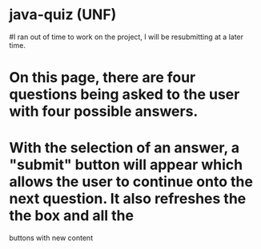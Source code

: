 # java-quiz (UNF)

#I ran out of time to work on the project, I will be resubmitting at a later time. 

# On this page, there are four questions being asked to the user with four possible answers.

# With the selection of an answer, a "submit" button will appear which allows the user to continue onto the next question. It also refreshes the the box and all the
buttons with new content
#